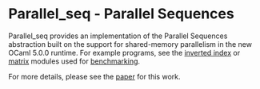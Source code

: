 # Parallel_seq - Parallel Sequences

Parallel_seq provides an implementation of the Parallel Sequences abstraction built on the support for shared-memory parallelism in the new OCaml 5.0.0 runtime. For example programs, see the [inverted index](https://github.com/aytao/parallel_seq/tree/main/inverted_index) or [matrix](https://github.com/aytao/parallel_seq/tree/main/matrix) modules used for [benchmarking](https://github.com/aytao/parallel_seq/tree/main/time).

For more details, please see the [paper](https://github.com/aytao/parallel_seq/blob/main/Report.pdf) for this work.

